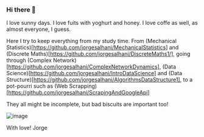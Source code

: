 ### Hi there 👋

I love sunny days. I love fuits with yoghurt and honey. I love coffe as well, as almost everyone, I guess.

Here I try to keep everything from my study time. From (Mechanical Statistics)[https://github.com/jorgesalhani/MechanicalStatistics] and (Discrete Maths)[https://github.com/jorgesalhani/DiscreteMaths1/], going through (Complex Network)[https://github.com/jorgesalhani/ComplexNetworkDynamics], (Data Science)[https://github.com/jorgesalhani/IntroDataScience] and (Data Structure)[https://github.com/jorgesalhani/AlgorithmsDataStructure1], to a pot-pourri such as (Web Scrapping)[https://github.com/jorgesalhani/ScrapingAndGoogleApi]

They all might be incomplete, but bad biscuits are important too!

![image](https://user-images.githubusercontent.com/49768010/213930757-8d3348f2-2d39-4962-9ed8-d508a2e27380.png)
 
With love!
Jorge

<!--
**jorgesalhani/jorgesalhani** is a ✨ _special_ ✨ repository because its `README.md` (this file) appears on your GitHub profile.

Here are some ideas to get you started:

- 🔭 I’m currently working on ...
- 🌱 I’m currently learning ...
- 👯 I’m looking to collaborate on ...
- 🤔 I’m looking for help with ...
- 💬 Ask me about ...
- 📫 How to reach me: ...
- 😄 Pronouns: ...
- ⚡ Fun fact: ...
-->
